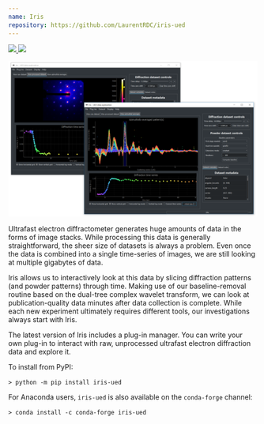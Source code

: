 ```yaml
---
name: Iris
repository: https://github.com/LaurentRDC/iris-ued
---
```


<a href="https://pypi.org/pypi/iris-ued" target="_blank">
    <img src="https://img.shields.io/pypi/v/iris-ued.svg">
</a> 
<a href="https://anaconda.org/conda-forge/iris-ued" target="_blank">
    <img src="https://img.shields.io/conda/vn/conda-forge/iris-ued.svg">
</a>

![Overview of the GUI component of iris. Two GUI instances show the two types of datasets. On the top left, Bragg peak dynamics for photoexcited single-crystal data is shown. On the bottom right, azimuthally-averaged polycrystalline diffraction data is presented. Integration regions can be interactively dragged, updating the time-series shown below in real-time.](./images/iris_screen.png)

Ultrafast electron diffractometer generates huge amounts of data in the forms of image stacks. While processing this data is generally straightforward, the sheer size of datasets is always a problem. Even once the data is combined into a single time-series of images, we are still looking at multiple gigabytes of data.

Iris allows us to interactively look at this data by slicing diffraction patterns (and powder patterns) through time. Making use of our baseline-removal routine based on the dual-tree complex wavelet transform, we can look at publication-quality data minutes after data collection is complete. While each new experiment ultimately requires different tools, our investigations always start with Iris.

The latest version of Iris includes a plug-in manager. You can write your own plug-in to interact with raw, unprocessed ultrafast electron diffraction data and explore it.

To install from PyPI:

    > python -m pip install iris-ued

For Anaconda users, `iris-ued` is also available on the `conda-forge` channel:

    > conda install -c conda-forge iris-ued